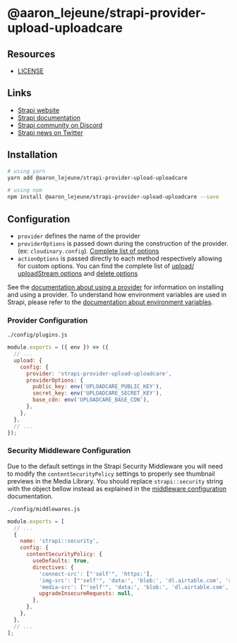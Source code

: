 # @aaron_lejeune/strapi-provider-upload-uploadcare

## Resources

- [LICENSE](LICENSE)

## Links

- [Strapi website](https://strapi.io/)
- [Strapi documentation](https://docs.strapi.io)
- [Strapi community on Discord](https://discord.strapi.io)
- [Strapi news on Twitter](https://twitter.com/strapijs)

## Installation

```bash
# using yarn
yarn add @aaron_lejeune/strapi-provider-upload-uploadcare

# using npm
npm install @aaron_lejeune/strapi-provider-upload-uploadcare --save
```

## Configuration

- `provider` defines the name of the provider
- `providerOptions` is passed down during the construction of the provider. (ex: `cloudinary.config`). [Complete list of options](https://cloudinary.com/documentation/cloudinary_sdks#configuration_parameters)
- `actionOptions` is passed directly to each method respectively allowing for custom options. You can find the complete list of [upload/ uploadStream options](https://cloudinary.com/documentation/image_upload_api_reference#upload_optional_parameters) and [delete options](https://cloudinary.com/documentation/image_upload_api_reference#destroy_optional_parameters)

See the [documentation about using a provider](https://docs.strapi.io/developer-docs/latest/plugins/upload.html#using-a-provider) for information on installing and using a provider. To understand how environment variables are used in Strapi, please refer to the [documentation about environment variables](https://docs.strapi.io/developer-docs/latest/setup-deployment-guides/configurations/optional/environment.html#environment-variables).

### Provider Configuration

`./config/plugins.js`

```js
module.exports = ({ env }) => ({
  // ...
  upload: {
    config: {
      provider: 'strapi-provider-upload-uploadcare',
      providerOptions: {
        public_key: env('UPLOADCARE_PUBLIC_KEY'),
        secret_key: env('UPLOADCARE_SECRET_KEY'),
        base_cdn: env('UPLOADCARE_BASE_CDN'),
      },
    },
  },
  // ...
});
```

### Security Middleware Configuration

Due to the default settings in the Strapi Security Middleware you will need to modify the `contentSecurityPolicy` settings to properly see thumbnail previews in the Media Library. You should replace `strapi::security` string with the object bellow instead as explained in the [middleware configuration](https://docs.strapi.io/developer-docs/latest/setup-deployment-guides/configurations/required/middlewares.html#loading-order) documentation.

`./config/middlewares.js`

```js
module.exports = [
  // ...
  {
    name: 'strapi::security',
    config: {
      contentSecurityPolicy: {
        useDefaults: true,
        directives: {
          'connect-src': ["'self'", 'https:'],
          'img-src': ["'self'", 'data:', 'blob:', 'dl.airtable.com', 'res.cloudinary.com'],
          'media-src': ["'self'", 'data:', 'blob:', 'dl.airtable.com', 'res.cloudinary.com'],
          upgradeInsecureRequests: null,
        },
      },
    },
  },
  // ...
];
```